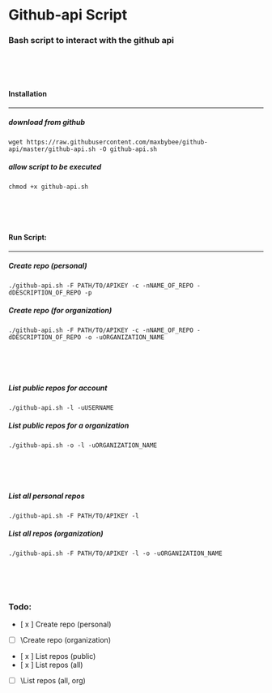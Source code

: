 # Github-api Script
### Bash script to interact with the github api

<br>
<br>
<br>

#### Installation
---
##### download from github

`wget https://raw.githubusercontent.com/maxbybee/github-api/master/github-api.sh -O github-api.sh`

##### allow script to be executed

`chmod +x github-api.sh`

<br>
<br>
<br>

#### Run Script:
---


##### Create repo (personal)
`./github-api.sh -F PATH/TO/APIKEY -c -nNAME_OF_REPO -dDESCRIPTION_OF_REPO -p`

##### Create repo (for organization)
`./github-api.sh -F PATH/TO/APIKEY -c -nNAME_OF_REPO -dDESCRIPTION_OF_REPO -o -uORGANIZATION_NAME`

<br>
<br>
<br>

##### List public repos for account
`./github-api.sh -l -uUSERNAME`

##### List public repos for a organization
`./github-api.sh -o -l -uORGANIZATION_NAME`

<br>
<br>
<br>


##### List all personal repos
`./github-api.sh -F PATH/TO/APIKEY -l`

##### List all repos (organization)
`./github-api.sh -F PATH/TO/APIKEY -l -o -uORGANIZATION_NAME`

<br>
<br>
<br>

### Todo:
- [ x ] Create repo (personal)
- [ ] \Create repo (organization)
- [ x ] List repos (public)
- [ x ] List repos (all)
- [ ] \List repos (all, org)

